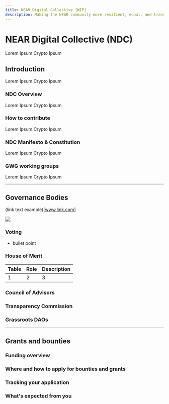 ```yaml
---
title: NEAR Digital Collective [WIP]
description: Making the NEAR community more resilient, equal, and transparent
---
```


# NEAR Digital Collective (NDC)

Lorem Ipsum Crypto Ipsum 

## Introduction

Lorem Ipsum Crypto Ipsum

### NDC Overview

Lorem Ipsum Crypto Ipsum

### How to contribute

Lorem Ipsum Crypto Ipsum

### NDC Manifesto & Constitution

Lorem Ipsum Crypto Ipsum

### GWG working groups
Lorem Ipsum Crypto Ipsum

---

## Governance Bodies

(link text example)[www.link.com]
<!-- image syntax -->
![](https://c.tenor.com/8ZDLU43omvcAAAAC/tenor.gif)

### Voting

* bullet point

### House of Merit

| Table | Role | Description |
| --- | --- | --- |
| 1 | 2 | 3 |

### Council of Advisors

### Transparency Commission

### Grassroots DAOs

---

## Grants and bounties

### Funding overview

### Where and how to apply for bounties and grants

### Tracking your application

### What's expected from you
